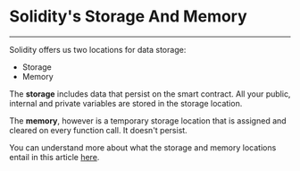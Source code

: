 # Solidity's Storage And Memory

---

Solidity offers us two locations for data storage:
- Storage
- Memory

The **storage** includes data that persist on the smart contract. All your public, internal and private variables are stored in the storage location.

The **memory**, however is a temporary storage location that is assigned and cleared on every function call. It doesn't persist.

You can understand more about what the storage and memory locations entail in this article [here](https://medium.com/@ozorawachie/solidity-storage-layout-and-slots-a-comprehensive-guide-2cee71817ed8#:~:text=Solidity%20provides%20two%20types%20of,after%20the%20contract%20is%20terminated.).